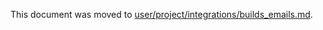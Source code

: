 This document was moved to [user/project/integrations/builds_emails.md](../user/project/integrations/builds_emails.md).
